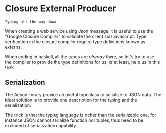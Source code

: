 Closure External Producer
=========================

    Typing all the way down.

When creating a web service using Json message, it is useful to
use the "Google Closure Compiler" to validate the client side
javascript. Type verification in the closure compiler require
type definitions known as externs.


When coding in haskell, all the types are _already_ there, so
let's try to use the compiler to provide the type definitions
for us, or at least, help us in this task.

Serialization
-------------
The Aeson library provide an useful typeclass to serialize to
JSON data. The ideal solution is to provide one description
for the typing and the serialization.

The trick is that the typing language is richer than the
serializable one, for instance JSON cannot serialize function
nor tuples, thus need to be excluded of serialization capability.

